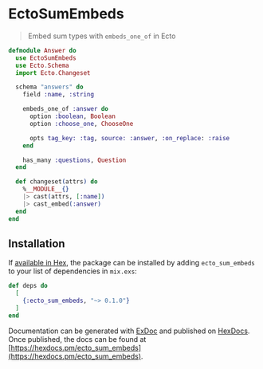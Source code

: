 # EctoSumEmbeds
> Embed sum types with `embeds_one_of` in Ecto

```elixir
defmodule Answer do
  use EctoSumEmbeds
  use Ecto.Schema
  import Ecto.Changeset

  schema "answers" do
    field :name, :string

    embeds_one_of :answer do 
      option :boolean, Boolean
      option :choose_one, ChooseOne

      opts tag_key: :tag, source: :answer, :on_replace: :raise
    end

    has_many :questions, Question
  end

  def changeset(attrs) do
    %__MODULE__{}
    |> cast(attrs, [:name])
    |> cast_embed(:answer)
  end
end
```

## Installation

If [available in Hex](https://hex.pm/docs/publish), the package can be installed
by adding `ecto_sum_embeds` to your list of dependencies in `mix.exs`:

```elixir
def deps do
  [
    {:ecto_sum_embeds, "~> 0.1.0"}
  ]
end
```

Documentation can be generated with [ExDoc](https://github.com/elixir-lang/ex_doc)
and published on [HexDocs](https://hexdocs.pm). Once published, the docs can
be found at [https://hexdocs.pm/ecto_sum_embeds](https://hexdocs.pm/ecto_sum_embeds).

